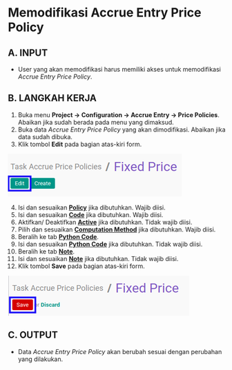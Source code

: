 # Memodifikasi Accrue Entry Price Policy

## A. INPUT

* User yang akan memodifikasi harus memiliki akses untuk memodifikasi *Accrue Entry Price Policy*.

## B. LANGKAH KERJA

1. Buka menu **Project -> Configuration -> Accrue Entry -> Price Policies**. Abaikan jika sudah berada pada menu yang dimaksud.
2. Buka data *Accrue Entry Price Policy* yang akan dimodifikasi. Abaikan jika data sudah dibuka.
3. Klik tombol **Edit** pada bagian atas-kiri form.

![](../../img/accrue-entry-price-policy/tombol-edit.png)

4. Isi dan sesuaikan **[Policy](./penjelasan.md#field-policy)** jika dibutuhkan. Wajib diisi.
5. Isi dan sesuaikan **[Code](./penjelasan.md#field-code)** jika dibutuhkan. Wajib diisi.
6. Aktifkan/ Deaktifkan **[Active](./penjelasan.md#field-active)** jika dibutuhkan. Tidak wajib diisi.
7. Pilih dan sesuaikan **[Computation Method](./penjelasan.md#field-computation-method)** jika dibutuhkan. Wajib diisi.
8. Beralih ke tab **[Python Code](./penjelasan.md#tab-python-code)**.
9. Isi dan sesuaikan **[Python Code](./penjelasan.md#field-python-code)** jika dibutuhkan. Tidak wajib diisi.
10. Beralih ke tab **[Note](./penjelasan.md#tab-note)**.
11. Isi dan sesuaikan **[Note](./penjelasan.md#field-note)** jika dibutuhkan. Tidak wajib diisi.
12. Klik tombol **Save** pada bagian atas-kiri form.

![](../../img/accrue-entry-price-policy/tombol-simpan-modifikasi.png)

## C. OUTPUT

* Data *Accrue Entry Price Policy* akan berubah sesuai dengan perubahan yang dilakukan.
